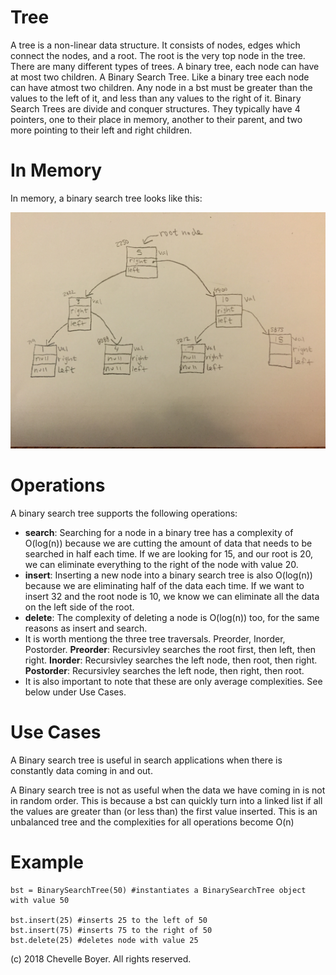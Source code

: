 # Tree

A tree is a non-linear data structure. It consists of nodes, edges which connect the nodes, and a root. The root is the very top node in the tree. There are many different types of trees. A binary tree, each node can have at most two children. A Binary Search Tree. Like a binary tree each node can have atmost two children. Any node in a bst must be greater than the values to the left of it, and less than any values to the right of it. Binary Search Trees are divide and conquer structures. They typically have 4 pointers, one to their place in memory, another to their parent, and two more pointing to their left and right children.

# In Memory

In memory, a binary search tree looks like this:

![Image of a Binary Search Tree in Memory](images/bst.jpg)

# Operations

A binary search tree supports the following operations:

* **search**: Searching for a node in a binary tree has a complexity of O(log(n)) because we are cutting the amount of data that needs to be searched in half each time. If we are looking for 15, and our root is 20, we can eliminate everything to the right of the node with value 20.
* **insert**: Inserting a new node into a binary search tree is also O(log(n)) because we are eliminating half of the data each time. If we want to insert 32 and the root node is 10, we know we can eliminate all the data on the left side of the root.
* **delete**: The complexity of deleting a node is O(log(n)) too, for the same reasons as insert and search.
* It is worth mentiong the three tree traversals. Preorder, Inorder, Postorder. **Preorder**: Recursivley searches the root first, then left, then right. **Inorder**: Recursivley searches the left node, then root, then right. **Postorder**: Recursivley searches the left node, then right, then root.
* It is also important to note that these are only average complexities. See below under Use Cases.


# Use Cases

A Binary search tree is useful in search applications when there is constantly data coming in and out.

A Binary search tree is not as useful when the data we have coming in is not in random order. This is because a bst can quickly turn into a linked list if all the values are greater than (or less than) the first value inserted. This is an unbalanced tree and the complexities for all operations become O(n)

# Example

```
bst = BinarySearchTree(50) #instantiates a BinarySearchTree object with value 50

bst.insert(25) #inserts 25 to the left of 50
bst.insert(75) #inserts 75 to the right of 50
bst.delete(25) #deletes node with value 25
```

(c) 2018 Chevelle Boyer. All rights reserved.